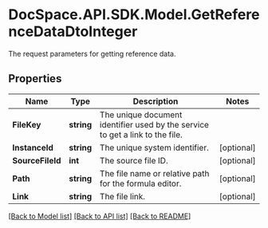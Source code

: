 # DocSpace.API.SDK.Model.GetReferenceDataDtoInteger
The request parameters for getting reference data.

## Properties

Name | Type | Description | Notes
------------ | ------------- | ------------- | -------------
**FileKey** | **string** | The unique document identifier used by the service to get a link to the file. | 
**InstanceId** | **string** | The unique system identifier. | [optional] 
**SourceFileId** | **int** | The source file ID. | [optional] 
**Path** | **string** | The file name or relative path for the formula editor. | [optional] 
**Link** | **string** | The file link. | [optional] 

[[Back to Model list]](../README.md#documentation-for-models) [[Back to API list]](../README.md#documentation-for-api-endpoints) [[Back to README]](../README.md)


